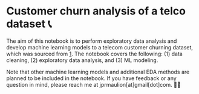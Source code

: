 # Customer churn analysis of a telco dataset 📞

The aim of this notebook is to perform exploratory data analysis and develop machine learning models to a telecom customer churning dataset, which was sourced from [1](https://www.kaggle.com/datasets/blastchar/telco-customer-churn/data). The notebook covers the following: (1) data cleaning, (2) exploratory data analysis, and (3) ML modeling.


Note that other machine learning models and additional EDA methods are planned to be included in the notebook. If you have feedback or any question in mind, please reach me at jprmaulion[at]gmail[dot]com. 🫶🏾
